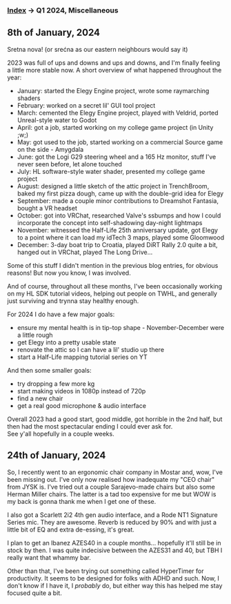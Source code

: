 
### [Index](../README.md) -> Q1 2024, Miscellaneous

## 8th of January, 2024

Sretna nova! (or srećna as our eastern neighbours would say it)

2023 was full of ups and downs and ups and downs, and I'm finally feeling a little more stable now. A short overview of what happened throughout the year:

* January: started the Elegy Engine project, wrote some raymarching shaders
* February: worked on a secret lil' GUI tool project
* March: cemented the Elegy Engine project, played with Veldrid, ported Unreal-style water to Godot
* April: got a job, started working on my college game project (in Unity ;w;)
* May: got used to the job, started working on a commercial Source game on the side - Amygdala
* June: got the Logi G29 steering wheel and a 165 Hz monitor, stuff I've never seen before, let alone touched
* July: HL software-style water shader, presented my college game project
* August: designed a little sketch of the attic project in TrenchBroom, baked my first pizza dough, came up with the double-grid idea for Elegy
* September: made a couple minor contributions to Dreamshot Fantasia, bought a VR headset
* October: got into VRChat, researched Valve's ssbumps and how I could incorporate the concept into self-shadowing day-night lightmaps
* November: witnessed the Half-Life 25th anniversary update, got Elegy to a point where it can load my idTech 3 maps, played some Gloomwood
* December: 3-day boat trip to Croatia, played DiRT Rally 2.0 quite a bit, hanged out in VRChat, played The Long Drive...

Some of this stuff I didn't mention in the previous blog entries, for obvious reasons! But now you know, I was involved.

And of course, throughout all these months, I've been occasionally working on my HL SDK tutorial videos, helping out people on TWHL, and generally just surviving and trynna stay healthy enough.

For 2024 I do have a few major goals:
* ensure my mental health is in tip-top shape - November-December were a little rough
* get Elegy into a pretty usable state
* renovate the attic so I can have a lil' studio up there
* start a Half-Life mapping tutorial series on YT

And then some smaller goals:
* try dropping a few more kg
* start making videos in 1080p instead of 720p
* find a new chair
* get a real good microphone & audio interface

Overall 2023 had a good start, good middle, got horrible in the 2nd half, but then had the most spectacular ending I could ever ask for.  
See y'all hopefully in a couple weeks.

## 24th of January, 2024

So, I recently went to an ergonomic chair company in Mostar and, wow, I've been missing out. I've only now realised how inadequate my "CEO chair" from JYSK is. I've tried out a couple Sarajevo-made chairs but also some Herman Miller chairs. The latter is a tad too expensive for me but WOW is my back is gonna thank me when I get one of these.

I also got a Scarlett 2i2 4th gen audio interface, and a Rode NT1 Signature Series mic. They are awesome. Reverb is reduced by 90% and with just a little bit of EQ and extra de-essing, it's great.

I plan to get an Ibanez AZES40 in a couple months... hopefully it'll still be in stock by then. I was quite indecisive between the AZES31 and 40, but TBH I really want that whammy bar.

Other than that, I've been trying out something called HyperTimer for productivity. It seems to be designed for folks with ADHD and such. Now, I don't know if I have it, I *probably* do, but either way this has helped me stay focused quite a bit.
